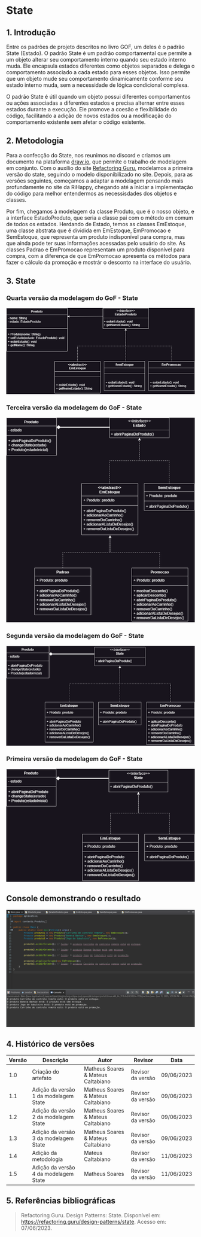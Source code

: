 # State

## 1. Introdução

Entre os padrões de projeto descritos no livro GOF, um deles é o padrão State (Estado). O padrão State é um padrão comportamental que permite a um objeto alterar seu comportamento interno quando seu estado interno muda. Ele encapsula estados diferentes como objetos separados e delega o comportamento associado a cada estado para esses objetos. Isso permite que um objeto mude seu comportamento dinamicamente conforme seu estado interno muda, sem a necessidade de lógica condicional complexa.

O padrão State é útil quando um objeto possui diferentes comportamentos ou ações associadas a diferentes estados e precisa alternar entre esses estados durante a execução. Ele promove a coesão e flexibilidade do código, facilitando a adição de novos estados ou a modificação do comportamento existente sem afetar o código existente.

## 2. Metodologia

Para a confecção do State, nos reunimos no discord e criamos um documento na plataforma [draw.io](https://app.diagrams.net/), que permite o trabalho de modelagem em conjunto. Com o auxílio do site [Refactoring Guru](https://refactoring.guru/), modelamos a primeira versão do state, seguindo o modelo disponibilizado no site. Depois, para as versões seguintes, começamos a adaptar a modelagem pensando mais profundamente no site da RiHappy, chegando até a iniciar a implementação do código para melhor entendermos as necessisdades dos objetos e classes.

Por fim, chegamos à modelagem da classe Produto, que é o nosso objeto, e a interface EstadoProduto, que seria a classe pai com o método em comum de todos os estados. Herdando de Estado, temos as classes EmEstoque, uma classe abstrata que é dividida em EmEstoque, EmPromocao e SemEstoque, que representa um produto indisponível para compra, mas que ainda pode ter suas informações acessadas pelo usuário do site. As classes Padrao e EmPromocao representam um produto disponível para compra, com a diferença de que EmPromocao apresenta os métodos para fazer o cálculo da promoção e mostrár o desconto na interface do usuário.

## 3. State

### Quarta versão da modelagem do GoF - State

![](images/GoF_v4.png)

### Terceira versão da modelagem do GoF - State

![](images/GoF_v3.png)

### Segunda versão da modelagem do GoF - State

![](images/GoF_v2.png)

### Primeira versão da modelagem do GoF - State

![](images/GoF_v1.png)

## Console demonstrando o resultado

![](images/console_log.png)

## 4. Histórico de versões

| Versão | Descrição                             | Autor                              | Revisor           | Data       |
| ------ | ------------------------------------- | ---------------------------------- | ----------------- | ---------- |
| 1.0    | Criação do artefato                   | Matheus Soares & Mateus Caltabiano | Revisor da versão | 09/06/2023 |
| 1.1    | Adição da versão 1 da modelagem State | Matheus Soares & Mateus Caltabiano | Revisor da versão | 09/06/2023 |
| 1.2    | Adição da versão 2 da modelagem State | Matheus Soares & Mateus Caltabiano | Revisor da versão | 09/06/2023 |
| 1.3    | Adição da versão 3 da modelagem State | Matheus Soares & Mateus Caltabiano | Revisor da versão | 09/06/2023 |
| 1.4    | Adição da metodologia                 | Mateus Caltabiano                  | Revisor da versão | 11/06/2023 |
| 1.5    | Adição da versão 4 da modelagem State | Matheus Soares                      | Revisor da versão | 11/06/2023 |


## 5. Referências bibliográficas

> Refactoring Guru. Design Patterns: State. Disponível em: https://refactoring.guru/design-patterns/state. Acesso em: 07/06/2023.
